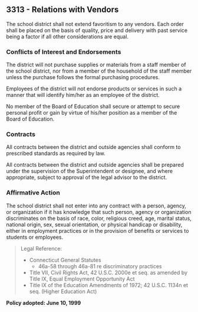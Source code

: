 ## 3313 - Relations with Vendors

The school district shall not extend favoritism to any vendors. Each order shall be placed on the basis of quality, price and delivery with past service being a factor if all other considerations are equal.

### Conflicts of Interest and Endorsements

The district will not purchase supplies or materials from a staff member of the school district, nor from a member of the household of the staff member unless the purchase follows the formal purchasing procedures.

Employees of the district will not endorse products or services in such a manner that will identify him/her as an employee of the district.

No member of the Board of Education shall secure or attempt to secure personal profit or gain by virtue of his/her position as a member of the Board of Education.

### Contracts

All contracts between the district and outside agencies shall conform to prescribed standards as required by law.

All contracts between the district and outside agencies shall be prepared under the supervision of the Superintendent or designee, and where appropriate, subject to approval of the legal advisor to the district.

### Affirmative Action

The school district shall not enter into any contract with a person, agency, or organization if it has knowledge that such person, agency or organization discriminates on the basis of race, color, religious creed, age, marital status, national origin, sex, sexual orientation, or physical handicap or disability, either in employment practices or in the provision of benefits or services to students or employees.

> Legal Reference: 
> 
> * Connecticut General Statutes
>   * 46a-58 through 46a-81 re discriminatory practices
> * Title VII, Civil Rights Act, 42 U.S.C. 2000e et seq. as amended by Title IX, Equal Employment Opportunity Act
> * Title IX of the Education Amendments of 1972; 42 U.S.C. 1134n et seq.  (Higher Education Act)

**Policy adopted:  June 10, 1999**

